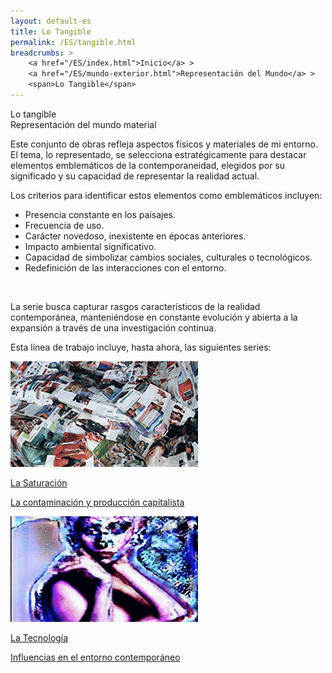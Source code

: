 ```yaml
---
layout: default-es
title: Lo Tangible
permalink: /ES/tangible.html
breadcrumbs: >
    <a href="/ES/index.html">Inicio</a> >
    <a href="/ES/mundo-exterior.html">Representación del Mundo</a> >
    <span>Lo Tangible</span>
---
```



<div class="titulo">Lo tangible</div>

<div class="subtitulo">Representación del mundo material</div>

<p class="parrafo">
Este conjunto de obras refleja aspectos físicos y materiales de mi entorno. El tema, lo representado, se selecciona estratégicamente para destacar elementos emblemáticos de la contemporaneidad, elegidos por su significado y su capacidad de representar la realidad actual.
</p>

<p class="parrafo">
Los criterios para identificar estos elementos como emblemáticos incluyen:
</p>

<ul class="parrafo"> <!-- ahora sí es un UL real -->
    <li>Presencia constante en los paisajes.</li>
    <li>Frecuencia de uso.</li>
    <li>Carácter novedoso, inexistente en épocas anteriores.</li>
    <li>Impacto ambiental significativo.</li>
    <li>Capacidad de simbolizar cambios sociales, culturales o tecnológicos.</li>
    <li>Redefinición de las interacciones con el entorno.</li>
</ul>
<br>
<p class="parrafo">
La serie busca capturar rasgos característicos de la realidad contemporánea, manteniéndose en constante evolución y abierta a la expansión a través de una investigación continua.
</p>

<p class="parrafo">
Esta línea de trabajo incluye, hasta ahora, las siguientes series:
</p>

<!-- Aquí se pueden añadir las series específicas cuando estén disponibles -->

<div class="button-container">
    <a href="/saturacion.html" class="fancy-button">
        <div class="button-content">
            <img src="/assets/img/animacion-boton-la-saturacion.gif" alt="La Saturación">
            <p class="title">La Saturación</p>
            <p class="subtitle">La contaminación y producción capitalista</p>
        </div>
    </a>
    <a href="/tecnologia.html" class="fancy-button">
        <div class="button-content">
            <img src="/assets/img/animacion-boton-la-tecnologia.gif" alt="La Tecnología">
            <p class="title">La Tecnología</p>
            <p class="subtitle">Influencias en el entorno contemporáneo</p>
        </div>
    </a>
</div>
